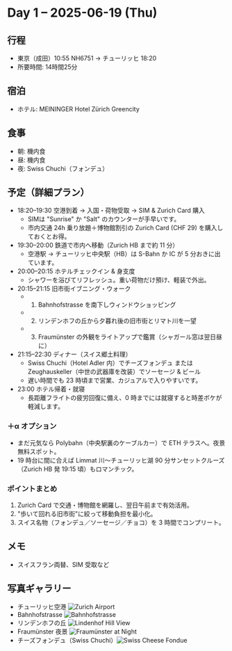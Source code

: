 # Day 1 – 2025-06-19 (Thu)

## 行程
- 東京（成田）10:55 NH6751 → チューリッヒ 18:20
- 所要時間: 14時間25分

## 宿泊
- ホテル: MEININGER Hotel Zürich Greencity

## 食事
- 朝: 機内食
- 昼: 機内食
- 夜: Swiss Chuchi（フォンデュ）

## 予定（詳細プラン）
- 18:20–19:30 空港到着 → 入国・荷物受取 → SIM & Zurich Card 購入
  - SIMは "Sunrise" か "Salt" のカウンターが手早いです。
  - 市内交通 24h 乗り放題＋博物館割引の Zurich Card (CHF 29) を購入しておくとお得。
- 19:30–20:00 鉄道で市内へ移動（Zurich HB まで約 11 分）
  - 空港駅 → チューリッヒ中央駅（HB）は S-Bahn か IC が 5 分おきに出ています。
- 20:00–20:15 ホテルチェックイン & 身支度
  - シャワーを浴びてリフレッシュ。重い荷物だけ預け、軽装で外出。
- 20:15–21:15 旧市街イブニング・ウォーク
  - 1) Bahnhofstrasse を南下しウィンドウショッピング
  - 2) リンデンホフの丘から夕暮れ後の旧市街とリマト川を一望
  - 3) Fraumünster の外観をライトアップで鑑賞（シャガール窓は翌日昼に）
- 21:15–22:30 ディナー（スイス郷土料理）
  - Swiss Chuchi（Hotel Adler 内）でチーズフォンデュ または Zeughauskeller（中世の武器庫を改装）でソーセージ & ビール
  - 遅い時間でも 23 時頃まで営業、カジュアルで入りやすいです。
- 23:00 ホテル帰着・就寝
  - 長距離フライトの疲労回復に備え、0 時までには就寝すると時差ボケが軽減します。

### ＋α オプション
- まだ元気なら Polybahn（中央駅裏のケーブルカー）で ETH テラスへ。夜景無料スポット。
- 19 時台に間に合えば Limmat 川〜チューリッヒ湖 90 分サンセットクルーズ（Zurich HB 発 19:15 頃）もロマンチック。

### ポイントまとめ
1. Zurich Card で交通・博物館を網羅し、翌日午前まで有効活用。
2. "歩いて回れる旧市街"に絞って移動負担を最小化。
3. スイス名物（フォンデュ／ソーセージ／チョコ）を 3 時間でコンプリート。

## メモ
- スイスフラン両替、SIM 受取など

## 写真ギャラリー
- チューリッヒ空港 ![Zurich Airport](https://images.unsplash.com/photo-twIzCL3YSRI?auto=format&fit=crop&w=800&q=80)
- Bahnhofstrasse  ![Bahnhofstrasse](https://images.unsplash.com/photo-8RVE8SlJIIE?auto=format&fit=crop&w=800&q=80)
- リンデンホフの丘 ![Lindenhof Hill View](https://images.unsplash.com/photo-ifOa39xcjNI?auto=format&fit=crop&w=800&q=80)
- Fraumünster 夜景 ![Fraumünster at Night](https://images.unsplash.com/photo-BOKmoBt7ZTk?auto=format&fit=crop&w=800&q=80)
- チーズフォンデュ（Swiss Chuchi）![Swiss Cheese Fondue](https://images.unsplash.com/photo-vo7GGTh6sXM?auto=format&fit=crop&w=800&q=80) 